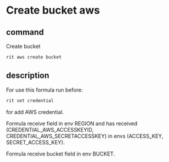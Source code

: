 # Create bucket aws

## command

Create bucket

```bash
rit aws create bucket
```

## description

For use this formula run before:

```bash
rit set credential
```

for add AWS credential.

Formula receive field in env REGION and has received
(CREDENTIAL_AWS_ACCESSKEYID, CREDENTIAL_AWS_SECRETACCESSKEY) in envs
(ACCESS_KEY, SECRET_ACCESS_KEY).

Formula receive bucket field in env BUCKET.
